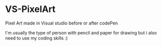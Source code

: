 # VS-PixelArt
Pixel Art made in Visual studio before or after codePen


I'm usually the type of person with pencil and paper for drawing but i also need to use my coding skills :)
